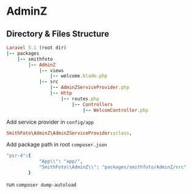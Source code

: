 # AdminZ

Directory & Files Structure
---------------------------
``` ruby
Laravel 5.1 (root dir)
|-- packages
    |-- smithfoto
        |-- AdminZ
            |-- views
                |-- welcome.blade.php
            |-- src
                |-- AdminZServiceProvider.php
                |-- Http
                    |-- routes.php
                        |-- Controllers
                            |-- WelcomController.php
```
Add service provider in `config/app`

``` ruby
SmithFoto\AdminZ\AdminZServiceProvider::class,

```

Add package path in root `composer.json`

``` ruby
"psr-4":{
            "App\\": "app/",
            "SmithFoto\\AdminZ\\": "packages/smithfoto/AdminZ/src"
        }
```

run `composer dump-autoload`
